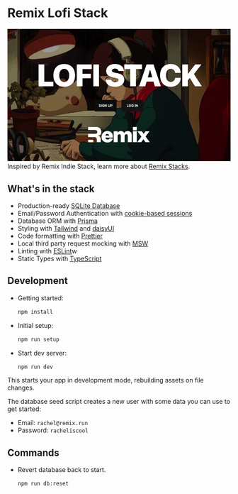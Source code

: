 # Remix Lofi Stack
![The Remix Lofi Stack](/lofi-stack.png?raw=true)
Inspired by Remix Indie Stack, learn more about [Remix Stacks](https://remix.run/stacks).


## What's in the stack

- Production-ready [SQLite Database](https://sqlite.org)
- Email/Password Authentication with [cookie-based sessions](https://remix.run/docs/en/v1/api/remix#createcookiesessionstorage)
- Database ORM with [Prisma](https://prisma.io)
- Styling with [Tailwind](https://tailwindcss.com/) and [daisyUI](https://daisyui.com/)
- Code formatting with [Prettier](https://prettier.io)
- Local third party request mocking with [MSW](https://mswjs.io)
- Linting with [ESLint](https://eslint.org)w
- Static Types with [TypeScript](https://typescriptlang.org)

## Development

- Getting started:
  ```sh
  npm install
  ```

- Initial setup:

  ```sh
  npm run setup
  ```

- Start dev server:

  ```sh
  npm run dev
  ```

This starts your app in development mode, rebuilding assets on file changes.

The database seed script creates a new user with some data you can use to get started:

- Email: `rachel@remix.run`
- Password: `racheliscool`

## Commands

- Revert database back to start.
  ```sh
  npm run db:reset
  ```